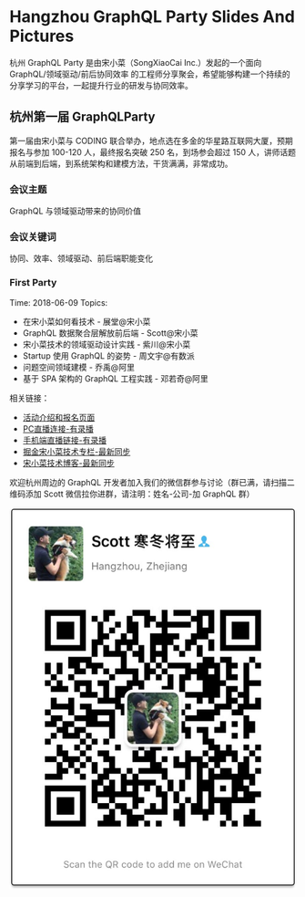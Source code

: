 # Hangzhou GraphQL Party Slides And Pictures

杭州 GraphQL Party 是由宋小菜（SongXiaoCai Inc.）发起的一个面向 GraphQL/领域驱动/前后协同效率 的工程师分享聚会，希望能够构建一个持续的分享学习的平台，一起提升行业的研发与协同效率。

## 杭州第一届 GraphQLParty

第一届由宋小菜与 CODING 联合举办，地点选在多金的华星路互联网大厦，预期报名与参加 100-120 人，最终报名突破 250 名，到场参会超过 150 人，讲师话题从前端到后端，到系统架构和建模方法，干货满满，非常成功。

### 会议主题

GraphQL 与领域驱动带来的协同价值

### 会议关键词

协同、效率、领域驱动、前后端职能变化

### First Party

Time: 2018-06-09
Topics:

- 在宋小菜如何看技术 - 展堂@宋小菜
- GraphQL 数据聚合层解放前后端 - Scott@宋小菜
- 宋小菜技术的领域驱动设计实践 - 紫川@宋小菜
- Startup 使用 GraphQL 的姿势 - 周文宇@有数派
- 问题空间领域建模 - 乔禹@阿里
- 基于 SPA 架构的 GraphQL 工程实践 - 邓若奇@阿里

相关链接：

- [活动介绍和报名页面](http://www.huodongxing.com/event/7441170737900)
- [PC直播连接-有录播](http://www.itdks.com/eventlist/detail/2260)
- [手机端直播链接-有录播](http://www.itdks.com/dakashuo/playback/2260)
- [掘金宋小菜技术专栏-最新同步](https://juejin.im/user/5ae998fa518825670d72ebc5/posts)
- [宋小菜技术博客-最新同步](https://juejin.im/user/5ae998fa518825670d72ebc5/posts)


欢迎杭州周边的 GraphQL 开发者加入我们的微信群参与讨论（群已满，请扫描二维码添加 Scott 微信拉你进群，请注明：姓名-公司-加 GraphQL 群）

![](./qrcode.jpeg)
